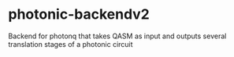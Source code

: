 # photonic-backendv2
Backend for photonq that takes QASM as input and outputs several translation stages of a photonic circuit

